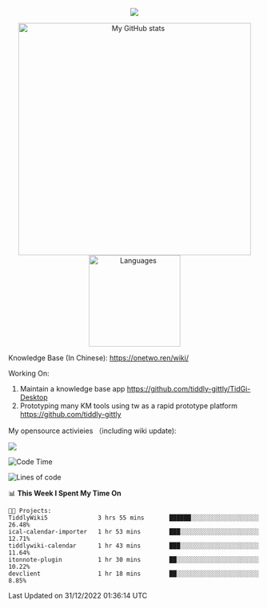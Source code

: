 <a href="https://github.com/linonetwo">
    <p align="center">
        <img src="https://github-profile-trophy.vercel.app/?username=linonetwo&column=7&theme=onedark"/>
    </p>
</a>
<a align="center" href="https://github.com/linonetwo">
  <p align="center">
    <img src="https://github-readme-stats.vercel.app/api?username=linonetwo&show_icons=true&count_private=true" alt="My GitHub stats" width="465"/>
    <img src="https://github-readme-stats.vercel.app/api/top-langs/?username=linonetwo&layout=compact&langs_count=10" alt="Languages" height="183">
  </p>
</a>

Knowledge Base (In Chinese): https://onetwo.ren/wiki/

Working On: 

1. Maintain a knowledge base app https://github.com/tiddly-gittly/TidGi-Desktop
1. Prototyping many KM tools using tw as a rapid prototype platform https://github.com/tiddly-gittly

My opensource activieies （including wiki update):

![](https://visitor-badge.glitch.me/badge?page_id=linonetwo.linonetwo)

<!--START_SECTION:waka-->
![Code Time](http://img.shields.io/badge/Code%20Time-1%2C405%20hrs%208%20mins-blue)

![Lines of code](https://img.shields.io/badge/From%20Hello%20World%20I%27ve%20Written-2%20Million%20lines%20of%20code-blue)

📊 **This Week I Spent My Time On** 

```text
🐱‍💻 Projects: 
TiddlyWiki5              3 hrs 55 mins       ██████░░░░░░░░░░░░░░░░░░░   26.48% 
ical-calendar-importer   1 hr 53 mins        ███░░░░░░░░░░░░░░░░░░░░░░   12.71% 
tiddlywiki-calendar      1 hr 43 mins        ███░░░░░░░░░░░░░░░░░░░░░░   11.64% 
itonnote-plugin          1 hr 30 mins        ██░░░░░░░░░░░░░░░░░░░░░░░   10.22% 
devclient                1 hr 18 mins        ██░░░░░░░░░░░░░░░░░░░░░░░   8.85%

```


 Last Updated on 31/12/2022 01:36:14 UTC
<!--END_SECTION:waka-->
